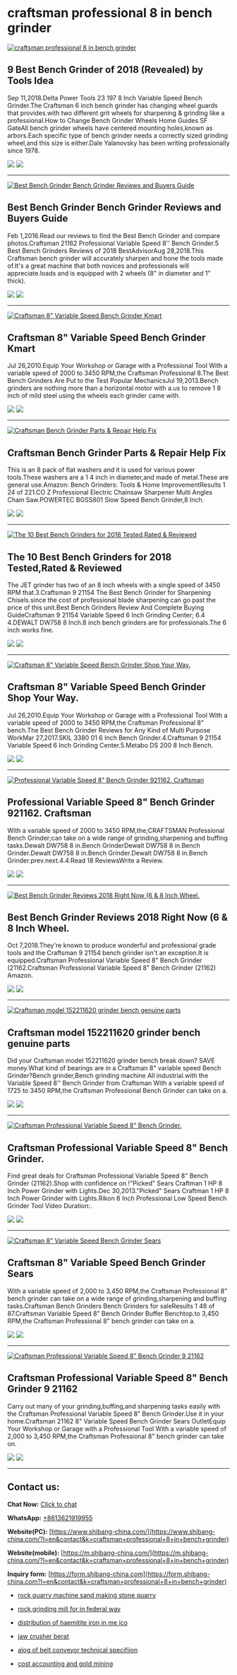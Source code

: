 # craftsman professional 8 in bench grinder

<a href="https://swt.shibang-china.com/?l=en&img&k=craftsman+professional+8+in+bench+grinder" target="_blank">![craftsman professional 8 in bench grinder](http://static.shibang-china.com/all-800x300/801.jpg)</a>

## 9 Best Bench Grinder of 2018 (Revealed) by Tools Idea
Sep 11,2018.Delta Power Tools 23 197 8 Inch Variable Speed Bench Grinder.The Craftsman 6 inch bench grinder has changing wheel guards that provides.with two different grit wheels for sharpening &amp; grinding like a professional.How to Change Bench Grinder Wheels Home Guides SF GateAll bench grinder wheels have centered mounting holes,known as arbors.Each specific type of bench grinder needs a correctly sized grinding wheel,and this size is either.Dale Yalanovsky has been writing professionally since 1978.


<a href="https://whatsapp.shibangsoft.com/WhatsApp.php" target="_blank" title="WhatsApp">![](http://static.shibang-china.com/icon/whatsapp.png)</a> <a href="https://swt.shibang-china.com/?l=en&icon&k=craftsman+professional+8+in+bench+grinder" target="_blank">![](http://static.shibang-china.com/icon/chat-en.png)</a>

---

<a href="https://swt.shibang-china.com/?l=en&img&k=craftsman+professional+8+in+bench+grinder" target="_blank">![Best Bench Grinder Bench Grinder Reviews and Buyers Guide](http://static.shibang-china.com/all-800x300/587.jpg)</a>

## Best Bench Grinder Bench Grinder Reviews and Buyers Guide
Feb 1,2016.Read our reviews to find the Best Bench Grinder and compare photos.Craftsman 21162 Professional Variable Speed 8&#39;&#39; Bench Grinder.5 Best Bench Grinders Reviews of 2018 BestAdvisorAug 28,2018.This Craftsman bench grinder will accurately sharpen and hone the tools made of.It&#39;s a great machine that both novices and professionals will appreciate.loads and is equipped with 2 wheels (8" in diameter and 1" thick).


<a href="https://whatsapp.shibangsoft.com/WhatsApp.php" target="_blank" title="WhatsApp">![](http://static.shibang-china.com/icon/whatsapp.png)</a> <a href="https://swt.shibang-china.com/?l=en&icon&k=craftsman+professional+8+in+bench+grinder" target="_blank">![](http://static.shibang-china.com/icon/chat-en.png)</a>

---

<a href="https://swt.shibang-china.com/?l=en&img&k=craftsman+professional+8+in+bench+grinder" target="_blank">![Craftsman 8&quot; Variable Speed Bench Grinder Kmart](http://static.shibang-china.com/all-800x300/1186.jpg)</a>

## Craftsman 8&quot; Variable Speed Bench Grinder Kmart
Jul 26,2010.Equip Your Workshop or Garage with a Professional Tool With a variable speed of 2000 to 3450 RPM,the Craftsman Professional 8.The Best Bench Grinders Are Put to the Test Popular MechanicsJul 19,2013.Bench grinders are nothing more than a horizontal motor with a.us to remove 1 8 inch of mild steel using the wheels each grinder came with.


<a href="https://whatsapp.shibangsoft.com/WhatsApp.php" target="_blank" title="WhatsApp">![](http://static.shibang-china.com/icon/whatsapp.png)</a> <a href="https://swt.shibang-china.com/?l=en&icon&k=craftsman+professional+8+in+bench+grinder" target="_blank">![](http://static.shibang-china.com/icon/chat-en.png)</a>

---

<a href="https://swt.shibang-china.com/?l=en&img&k=craftsman+professional+8+in+bench+grinder" target="_blank">![Craftsman Bench Grinder Parts &amp; Repair Help Fix](http://static.shibang-china.com/all-800x300/96.jpg)</a>

## Craftsman Bench Grinder Parts &amp; Repair Help Fix
This is an 8 pack of flat washers and it is used for various power tools.These washers are a 1 4 inch in diameter,and made of metal.These are general use.Amazon: Bench Grinders: Tools &amp; Home ImprovementResults 1 24 of 221.CO Z Professional Electric Chainsaw Sharpener Multi Angles Chain Saw.POWERTEC BGSS801 Slow Speed Bench Grinder,8 Inch.


<a href="https://whatsapp.shibangsoft.com/WhatsApp.php" target="_blank" title="WhatsApp">![](http://static.shibang-china.com/icon/whatsapp.png)</a> <a href="https://swt.shibang-china.com/?l=en&icon&k=craftsman+professional+8+in+bench+grinder" target="_blank">![](http://static.shibang-china.com/icon/chat-en.png)</a>

---

<a href="https://swt.shibang-china.com/?l=en&img&k=craftsman+professional+8+in+bench+grinder" target="_blank">![The 10 Best Bench Grinders for 2018 Tested,Rated &amp; Reviewed](http://static.shibang-china.com/all-800x300/57.jpg)</a>

## The 10 Best Bench Grinders for 2018 Tested,Rated &amp; Reviewed
The JET grinder has two of an 8 inch wheels with a single speed of 3450 RPM that.3.Craftsman 9 21154 The Best Bench Grinder for Sharpening Chisels.since the cost of professional blade sharpening can go past the price of this unit.Best Bench Grinders Review And Complete Buying GuideCraftsman 9 21154 Variable Speed 6 Inch Grinding Center; 6.4 4.DEWALT DW758 8 Inch.8 inch bench grinders are for professionals.The 6 inch works fine.


<a href="https://whatsapp.shibangsoft.com/WhatsApp.php" target="_blank" title="WhatsApp">![](http://static.shibang-china.com/icon/whatsapp.png)</a> <a href="https://swt.shibang-china.com/?l=en&icon&k=craftsman+professional+8+in+bench+grinder" target="_blank">![](http://static.shibang-china.com/icon/chat-en.png)</a>

---

<a href="https://swt.shibang-china.com/?l=en&img&k=craftsman+professional+8+in+bench+grinder" target="_blank">![Craftsman 8&quot; Variable Speed Bench Grinder Shop Your Way.](http://static.shibang-china.com/all-800x300/950.jpg)</a>

## Craftsman 8&quot; Variable Speed Bench Grinder Shop Your Way.
Jul 26,2010.Equip Your Workshop or Garage with a Professional Tool With a variable speed of 2000 to 3450 RPM,the Craftsman Professional 8&quot; bench.The Best Bench Grinder Reviews for Any Kind of Multi Purpose WorkMar 27,2017.SKIL 3380 01 6 Inch Bench Grinder.﻿﻿﻿4.Craftsman 9 21154 Variable Speed 6 Inch Grinding Center.﻿﻿﻿﻿5.Metabo DS 200 8 Inch Bench.


<a href="https://whatsapp.shibangsoft.com/WhatsApp.php" target="_blank" title="WhatsApp">![](http://static.shibang-china.com/icon/whatsapp.png)</a> <a href="https://swt.shibang-china.com/?l=en&icon&k=craftsman+professional+8+in+bench+grinder" target="_blank">![](http://static.shibang-china.com/icon/chat-en.png)</a>

---

<a href="https://swt.shibang-china.com/?l=en&img&k=craftsman+professional+8+in+bench+grinder" target="_blank">![Professional Variable Speed 8&quot; Bench Grinder 921162. Craftsman](http://static.shibang-china.com/all-800x300/962.jpg)</a>

## Professional Variable Speed 8&quot; Bench Grinder 921162. Craftsman
With a variable speed of 2000 to 3450 RPM,the;CRAFTSMAN Professional Bench Grinder;can take on a wide range of grinding,sharpening and buffing tasks.Dewalt DW758 8 in.Bench GrinderDewalt DW758 8 in.Bench Grinder.Dewalt DW758 8 in.Bench Grinder.Dewalt DW758 8 in.Bench Grinder.prev.next.4.4.Read 18 ReviewsWrite a Review.


<a href="https://whatsapp.shibangsoft.com/WhatsApp.php" target="_blank" title="WhatsApp">![](http://static.shibang-china.com/icon/whatsapp.png)</a> <a href="https://swt.shibang-china.com/?l=en&icon&k=craftsman+professional+8+in+bench+grinder" target="_blank">![](http://static.shibang-china.com/icon/chat-en.png)</a>

---

<a href="https://swt.shibang-china.com/?l=en&img&k=craftsman+professional+8+in+bench+grinder" target="_blank">![Best Bench Grinder Reviews 2018 Right Now (6 &amp; 8 Inch Wheel.](http://static.shibang-china.com/all-800x300/457.jpg)</a>

## Best Bench Grinder Reviews 2018 Right Now (6 &amp; 8 Inch Wheel.
Oct 7,2018.They&#39;re known to produce wonderful and professional grade tools and the Craftsman 9 21154 bench grinder isn&#39;t an exception.It is equipped.Craftsman Professional Variable Speed 8&quot; Bench Grinder (21162.Craftsman Professional Variable Speed 8&quot; Bench Grinder (21162)  Amazon.


<a href="https://whatsapp.shibangsoft.com/WhatsApp.php" target="_blank" title="WhatsApp">![](http://static.shibang-china.com/icon/whatsapp.png)</a> <a href="https://swt.shibang-china.com/?l=en&icon&k=craftsman+professional+8+in+bench+grinder" target="_blank">![](http://static.shibang-china.com/icon/chat-en.png)</a>

---

<a href="https://swt.shibang-china.com/?l=en&img&k=craftsman+professional+8+in+bench+grinder" target="_blank">![Craftsman model 152211620 grinder bench genuine parts](http://static.shibang-china.com/all-800x300/603.jpg)</a>

## Craftsman model 152211620 grinder bench genuine parts
Did your Craftsman model 152211620 grinder bench break down? SAVE money.What kind of bearings are in a Craftsman 8&quot; variable speed Bench Grinder?Bench grinder,Bench grinding machine All industrial.with the Variable Speed 8&#39;&#39; Bench Grinder from Craftsman With a variable speed of 1725 to 3450 RPM,the Craftsman Professional Bench Grinder can take on a.


<a href="https://whatsapp.shibangsoft.com/WhatsApp.php" target="_blank" title="WhatsApp">![](http://static.shibang-china.com/icon/whatsapp.png)</a> <a href="https://swt.shibang-china.com/?l=en&icon&k=craftsman+professional+8+in+bench+grinder" target="_blank">![](http://static.shibang-china.com/icon/chat-en.png)</a>

---

<a href="https://swt.shibang-china.com/?l=en&img&k=craftsman+professional+8+in+bench+grinder" target="_blank">![Craftsman Professional Variable Speed 8&quot; Bench Grinder.](http://static.shibang-china.com/all-800x300/1008.jpg)</a>

## Craftsman Professional Variable Speed 8&quot; Bench Grinder.
Find great deals for Craftsman Professional Variable Speed 8&quot; Bench Grinder (21162).Shop with confidence on !&quot;Picked&quot; Sears Craftman 1 HP 8 Inch Power Grinder with Lights.Dec 30,2013.&quot;Picked&quot; Sears Craftman 1 HP 8 Inch Power Grinder with Lights.Rikon 8 Inch Professional Low Speed Bench Grinder Tool Video Duration:.


<a href="https://whatsapp.shibangsoft.com/WhatsApp.php" target="_blank" title="WhatsApp">![](http://static.shibang-china.com/icon/whatsapp.png)</a> <a href="https://swt.shibang-china.com/?l=en&icon&k=craftsman+professional+8+in+bench+grinder" target="_blank">![](http://static.shibang-china.com/icon/chat-en.png)</a>

---

<a href="https://swt.shibang-china.com/?l=en&img&k=craftsman+professional+8+in+bench+grinder" target="_blank">![Craftsman 8&quot; Variable Speed Bench Grinder Sears](http://static.shibang-china.com/all-800x300/1074.jpg)</a>

## Craftsman 8&quot; Variable Speed Bench Grinder Sears
With a variable speed of 2,000 to 3,450 RPM,the Craftsman Professional 8&quot; bench grinder can take on a wide range of grinding,sharpening and buffing tasks.Craftsman Bench Grinders Bench Grinders for saleResults 1 48 of 87.Craftsman Variable Speed 8&quot; Bench Grinder Buffer Benchtop.to 3,450 RPM,the Craftsman Professional 8&quot; bench grinder can take on a.


<a href="https://whatsapp.shibangsoft.com/WhatsApp.php" target="_blank" title="WhatsApp">![](http://static.shibang-china.com/icon/whatsapp.png)</a> <a href="https://swt.shibang-china.com/?l=en&icon&k=craftsman+professional+8+in+bench+grinder" target="_blank">![](http://static.shibang-china.com/icon/chat-en.png)</a>

---

<a href="https://swt.shibang-china.com/?l=en&img&k=craftsman+professional+8+in+bench+grinder" target="_blank">![Craftsman Professional Variable Speed 8&quot; Bench Grinder 9 21162](http://static.shibang-china.com/all-800x300/190.jpg)</a>

## Craftsman Professional Variable Speed 8&quot; Bench Grinder 9 21162
Carry out many of your grinding,buffing,and sharpening tasks easily with the Craftsman Professional Variable Speed 8&quot; Bench Grinder.Use it in your home.Craftsman 21162 8&quot; Variable Speed Bench Grinder Sears OutletEquip Your Workshop or Garage with a Professional Tool With a variable speed of 2,000 to 3,450 RPM,the Craftsman Professional 8&quot; bench grinder can take on.


<a href="https://whatsapp.shibangsoft.com/WhatsApp.php" target="_blank" title="WhatsApp">![](http://static.shibang-china.com/icon/whatsapp.png)</a> <a href="https://swt.shibang-china.com/?l=en&icon&k=craftsman+professional+8+in+bench+grinder" target="_blank">![](http://static.shibang-china.com/icon/chat-en.png)</a>

---
## Contact us:

**Chat Now:** [Click to chat](https://swt.shibang-china.com?l=en&contact&k=craftsman+professional+8+in+bench+grinder)

**WhatsApp:**  [+8613621919955](https://whatsapp.shibangsoft.com/WhatsApp.php)

**Website(PC):** [https://www.shibang-china.com/](https://www.shibang-china.com/?l=en&contact&k=craftsman+professional+8+in+bench+grinder)

**Website(mobile):** [https://m.shibang-china.com/](https://m.shibang-china.com/?l=en&contact&k=craftsman+professional+8+in+bench+grinder)

**Inquiry form:** [https://form.shibang-china.com](https://form.shibang-china.com?l=en&contact&k=craftsman+professional+8+in+bench+grinder)

* [rock quarry machine sand making stone quarry](../134/rock%20quarry%20machine%20sand%20making%20stone%20quarry.md)

* [rock grinding mill for in federal way](../139/rock%20grinding%20mill%20for%20in%20federal%20way.md)

* [distribution of haemitite iron in me ico](../137/distribution%20of%20haemitite%20iron%20in%20me%20ico.md)

* [jaw crusher berat](../133/jaw%20crusher%20berat.md)

* [alog of belt conveyor technical specifiion](../126/alog%20of%20belt%20conveyor%20technical%20specifiion.md)

* [cost accounting and gold mining](../131/cost%20accounting%20and%20gold%20mining.md)